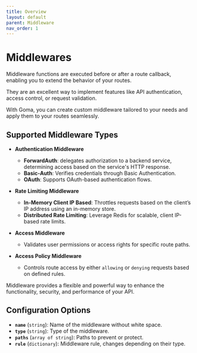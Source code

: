 ```yaml
---
title: Overview
layout: default
parent: Middleware
nav_order: 1
---
```

# Middlewares

Middleware functions are executed before or after a route callback, enabling you to extend the behavior of your routes.

They are an excellent way to implement features like API authentication, access control, or request validation. 

With Goma, you can create custom middleware tailored to your needs and apply them to your routes seamlessly.

## Supported Middleware Types

- **Authentication Middleware**
  - **ForwardAuth**: delegates authorization to a backend service, determining access based on the service's HTTP response.
  - **Basic-Auth**: Verifies credentials through Basic Authentication.
  - **OAuth**: Supports OAuth-based authentication flows.

- **Rate Limiting Middleware**
  - **In-Memory Client IP Based**: Throttles requests based on the client’s IP address using an in-memory store.
  - **Distributed Rate Limiting**: Leverage Redis for scalable, client IP-based rate limits.

- **Access Middleware**
  - Validates user permissions or access rights for specific route paths.
- **Access Policy Middleware**
  - Controls route access by either `allowing` or `denying` requests based on defined rules.

Middleware provides a flexible and powerful way to enhance the functionality, security, and performance of your API.

## Configuration Options

- **`name`** (`string`): Name of the middleware without white space.
- **`type`** (`string`): Type of the middleware.
- **`paths`** (`array of string`): Paths to prevent or protect.
- **`rule`** (`dictionary`): Middleware rule, changes depending on their type.
